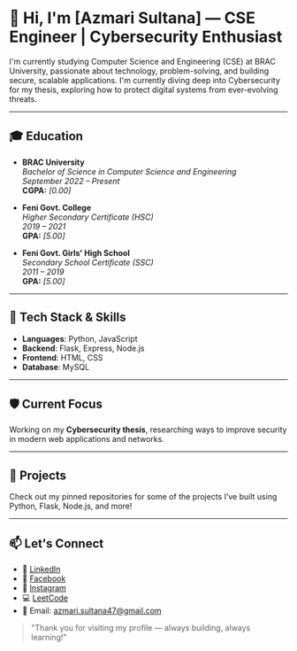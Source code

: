 # 👋 Hi, I'm [Azmari Sultana] — CSE Engineer | Cybersecurity Enthusiast

I'm currently studying Computer Science and Engineering (CSE) at BRAC University, passionate about technology, problem-solving, and building secure, scalable applications. I'm currently diving deep into Cybersecurity for my thesis, exploring how to protect digital systems from ever-evolving threats.

---

## 🎓 Education

- **BRAC University**  
  *Bachelor of Science in Computer Science and Engineering*  
  *September 2022 – Present*  
  **CGPA:** _[0.00]_

- **Feni Govt. College**  
  *Higher Secondary Certificate (HSC)*  
  *2019 – 2021*  
  **GPA:** _[5.00]_

- **Feni Govt. Girls' High School**  
  *Secondary School Certificate (SSC)*  
  *2011 – 2019*  
  **GPA:** _[5.00]_

---

## 🚀 Tech Stack & Skills

- **Languages**: Python, JavaScript  
- **Backend**: Flask, Express, Node.js  
- **Frontend**: HTML, CSS  
- **Database**: MySQL  

---

## 🛡️ Current Focus

Working on my **Cybersecurity thesis**, researching ways to improve security in modern web applications and networks.

---

## 📂 Projects

Check out my pinned repositories for some of the projects I’ve built using Python, Flask, Node.js, and more!

---

## 📫 Let's Connect

- 💼 [LinkedIn](https://www.linkedin.com/in/azmari-sultana-a843a0252/)  
- 📘 [Facebook](https://www.facebook.com/tushmi.ibrahim/)  
- 📸 [Instagram](https://www.instagram.com/stories/i_yum_tush/)  
- 💻 [LeetCode](https://leetcode.com/u/azmarisultana/)  
- 💌 Email: azmari.sultana47@gmail.com

> "Thank you for visiting my profile — always building, always learning!"

